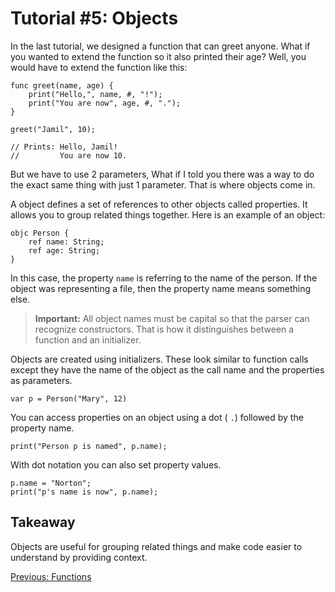 # Tutorial #5: Objects

In the last tutorial, we designed a function that can greet anyone. What if you wanted to extend the function so it also printed their age? Well, you would have to extend the function like this:

```
func greet(name, age) {
    print("Hello,", name, #, "!");
    print("You are now", age, #, ".");
}

greet("Jamil", 10);

// Prints: Hello, Jamil!
//         You are now 10.
```

But we have to use 2 parameters, What if I told you there was a way to do the exact same thing with just 1 parameter. That is where objects come in.

A object defines a set of references to other objects called properties. It allows you to group related things together. Here is an example of an object:

```
objc Person {
    ref name: String;
    ref age: String;
}
```

In this case, the property `name` is referring to the name of the person. If the object was representing a file, then the property name means something else.

> **Important:** All object names must be capital so that the parser can recognize constructors. That is how it distinguishes between a function and an initializer.

Objects are created using initializers. These look similar to function calls except they have the name of the object as the call name and the properties as parameters.

```
var p = Person("Mary", 12)
```

You can access properties on an object using a dot ( `.`) followed by the property name.

```
print("Person p is named", p.name);
```

With dot notation you can also set property values.

```
p.name = "Norton";
print("p's name is now", p.name);
```

## Takeaway

Objects are useful for grouping related things and make code easier to understand by providing context.

[Previous: Functions](https://github.com/SafelySwift/Swizzle/blob/master/Tutorials/Functions%20(%234).md)
